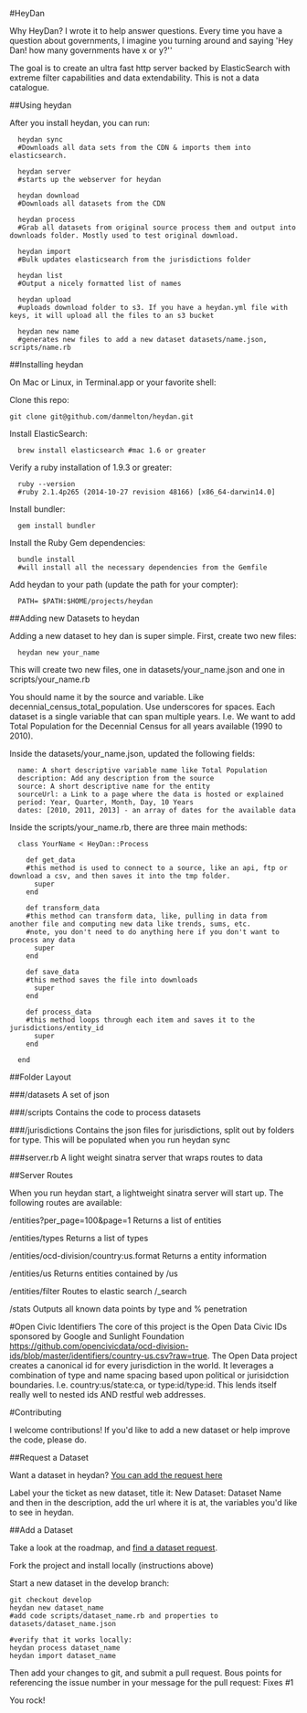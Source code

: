 #HeyDan

Why HeyDan? I wrote it to help answer questions. Every time you have a question about governments, I imagine you turning around and saying 'Hey Dan! how many governments have x or y?''

The goal is to create an ultra fast http server backed by ElasticSearch with extreme filter capabilities and data extendability. This is not a data catalogue. 

##Using heydan

After you install heydan, you can run:

      heydan sync 
      #Downloads all data sets from the CDN & imports them into elasticsearch. 

      heydan server
      #starts up the webserver for heydan

      heydan download
      #Downloads all datasets from the CDN

      heydan process
      #Grab all datasets from original source process them and output into downloads folder. Mostly used to test original download.

      heydan import
      #Bulk updates elasticsearch from the jurisdictions folder

      heydan list
      #Output a nicely formatted list of names

      heydan upload
      #uploads download folder to s3. If you have a heydan.yml file with keys, it will upload all the files to an s3 bucket 

      heydan new name
      #generates new files to add a new dataset datasets/name.json, scripts/name.rb 
      
##Installing heydan

On Mac or Linux, in Terminal.app or your favorite shell:

Clone this repo:

    git clone git@github.com/danmelton/heydan.git

Install ElasticSearch:

      brew install elasticsearch #mac 1.6 or greater

Verify a ruby installation of 1.9.3 or greater:

      ruby --version      
      #ruby 2.1.4p265 (2014-10-27 revision 48166) [x86_64-darwin14.0]

Install bundler:

      gem install bundler

Install the Ruby Gem dependencies:

      bundle install
      #will install all the necessary dependencies from the Gemfile

Add heydan to your path (update the path for your compter):

      PATH= $PATH:$HOME/projects/heydan

##Adding new Datasets to heydan

Adding a new dataset to hey dan is super simple. First, create two new files:

      heydan new your_name

This will create two new files, one in datasets/your_name.json and one in scripts/your_name.rb

You should name it by the source and variable. Like decennial_census_total_population. Use underscores for spaces. Each dataset is a single variable that can span multiple years. I.e. We want to add Total Population for the Decennial Census for all years available (1990 to 2010).

Inside the datasets/your_name.json, updated the following fields:

      name: A short descriptive variable name like Total Population
      description: Add any description from the source
      source: A short descriptive name for the entity 
      sourceUrl: a Link to a page where the data is hosted or explained
      period: Year, Quarter, Month, Day, 10 Years
      dates: [2010, 2011, 2013] - an array of dates for the available data

Inside the scripts/your_name.rb, there are three main methods:

      class YourName < HeyDan::Process

        def get_data
        #this method is used to connect to a source, like an api, ftp or download a csv, and then saves it into the tmp folder.
          super
        end

        def transform_data
        #this method can transform data, like, pulling in data from another file and computing new data like trends, sums, etc. 
        #note, you don't need to do anything here if you don't want to process any data
          super
        end

        def save_data
        #this method saves the file into downloads
          super
        end

        def process_data
        #this method loops through each item and saves it to the jurisdictions/entity_id 
          super
        end

      end

##Folder Layout

###/datasets
A set of json

###/scripts
Contains the code to process datasets

###/jurisdictions
Contains the json files for jurisdictions, split out by folders for type. This will be populated when you run heydan sync

###server.rb
A light weight sinatra server that wraps routes to data

##Server Routes

When you run heydan start, a lightweight sinatra server will start up. The following routes are available:

/entities?per_page=100&page=1
Returns a list of entities

/entities/types
Returns a list of types

/entities/ocd-division/country:us.format
Returns a entity information

/entities/us
Returns entities contained by /us

/entities/filter 
Routes to elastic search /_search

/stats
Outputs all known data points by type and % penetration

#Open Civic Identifiers
The core of this project is the Open Data Civic IDs sponsored by Google and Sunlight Foundation
https://github.com/opencivicdata/ocd-division-ids/blob/master/identifiers/country-us.csv?raw=true. The Open Data project creates a canonical id for every jurisdiction in the world. It leverages a combination of type and name spacing based upon political or jurisidction boundaries. I.e. country:us/state:ca, or type:id/type:id. This lends itself really well to nested ids AND restful web addresses.

#Contributing

I welcome contributions! If you'd like to add a new dataset or help improve the code, please do. 

##Request a Dataset

Want a dataset in heydan? [You can add the request here](https://github.com/danmelton/heydan/labels/new%20dataset)

Label your the ticket as new dataset, title it: New Dataset: Dataset Name
and then in the description, add the url where it is at, the variables you'd like to see in heydan.

##Add a Dataset

Take a look at the roadmap, and [find a dataset request](https://github.com/danmelton/heydan/labels/new%20dataset).

Fork the project and install locally (instructions above)

Start a new dataset in the develop branch:

    git checkout develop
    heydan new dataset_name
    #add code scripts/dataset_name.rb and properties to datasets/dataset_name.json

    #verify that it works locally:
    heydan process dataset_name
    heydan import dataset_name

Then add your changes to git, and submit a pull request. Bous points for referencing the issue number in your message for the pull request: Fixes #1 

You rock!
